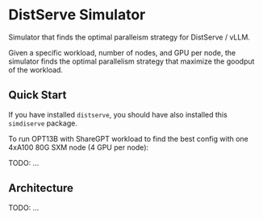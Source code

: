 # DistServe Simulator

Simulator that finds the optimal paralleism strategy for DistServe / vLLM.

Given a specific workload, number of nodes, and GPU per node, the simulator finds the optimal parallelism strategy that
maximize the goodput of the workload.

## Quick Start

If you have installed `distserve`, you should have also installed this `simdiserve` package.

To run OPT13B with ShareGPT workload to find the best config with one 4xA100 80G SXM node (4 GPU per node):

TODO: ...

## Architecture

TODO: ...